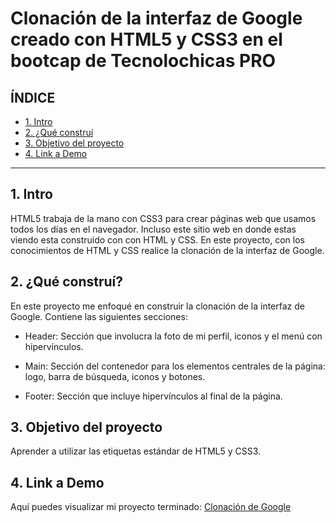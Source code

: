 # Clonación de la interfaz de Google creado con HTML5 y CSS3 en el bootcap de Tecnolochicas PRO


## **ÍNDICE**

* [1. Intro](https://github.com/Tonymoonie/clonaci-n_google/blob/main/README.md#1-intro)
* [2. ¿Qué construí](https://github.com/Tonymoonie/clonaci-n_google/blob/main/README.md#2-qu%C3%A9-constru%C3%AD)
* [3. Objetivo del proyecto](https://github.com/Tonymoonie/clonaci-n_google/blob/main/README.md#3-objetivo-del-proyecto)
* [4. Link a Demo](https://github.com/Tonymoonie/clonaci-n_google/blob/main/README.md#4-link-a-demo)

****

## 1. Intro
HTML5 trabaja de la mano con CSS3 para crear páginas web que usamos todos los días en el navegador. Incluso este sitio web en donde estas viendo esta construido con con HTML y CSS. En este proyecto, con los conocimientos de HTML y CSS realice la clonación de la interfaz de Google.

## 2. ¿Qué construí?
En este proyecto me enfoqué en construir la clonación de la interfaz de Google.
Contiene las siguientes secciones:

* Header: Sección que involucra la foto de mi perfil, iconos y el menú con hipervínculos.

* Main: Sección del contenedor para los elementos centrales de la página: logo, barra de búsqueda, iconos y botones.

* Footer: Sección que incluye hipervínculos al final de la página.

## 3. Objetivo del proyecto
Aprender a utilizar las etiquetas estándar de HTML5 y CSS3.

## 4. Link a Demo
Aquí puedes visualizar mi proyecto terminado: [Clonación de Google](https://scintillating-monstera-dee01f.netlify.app/)

